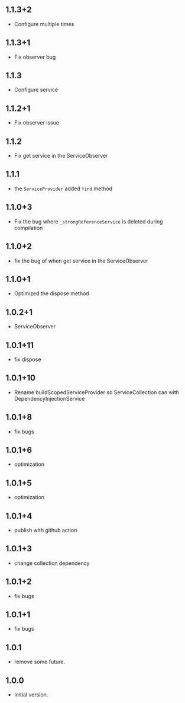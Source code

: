 ## 1.1.3+2

- Configure multiple times

## 1.1.3+1

- Fix observer bug

## 1.1.3

- Configure service

## 1.1.2+1

- Fix observer issue

## 1.1.2

- Fix get service in the ServiceObserver

## 1.1.1

- the `ServiceProvider` added `find` method

## 1.1.0+3

- Fix the bug where `_strongReferenceService` is deleted during compilation

## 1.1.0+2

- fix the bug of when get service in the ServiceObserver

## 1.1.0+1

- Optimized the dispose method

## 1.0.2+1

- ServiceObserver

## 1.0.1+11

- fix dispose

## 1.0.1+10

- Rename buildScopedServiceProvider so ServiceCollection can with DependencyInjectionService

## 1.0.1+8

- fix bugs

## 1.0.1+6

- optimization

## 1.0.1+5

- optimization

## 1.0.1+4

- publish with github action

## 1.0.1+3

- change collection dependency

## 1.0.1+2

- fix bugs

## 1.0.1+1

- fix bugs

## 1.0.1

- remove some future.

## 1.0.0

- Initial version.